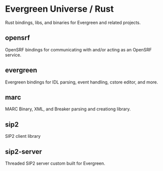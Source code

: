 # Evergreen Universe / Rust

Rust bindings, libs, and binaries for Evergreen and related projects.

## opensrf

OpenSRF bindings for communicating with and/or acting as an OpenSRF service.

## evergreen

Evergreen bindings for IDL parsing, event handling, cstore editor, and more.

## marc

MARC Binary, XML, and Breaker parsing and creationg library.

## sip2

SIP2 client library

## sip2-server

Threaded SIP2 server custom built for Evergreen.


